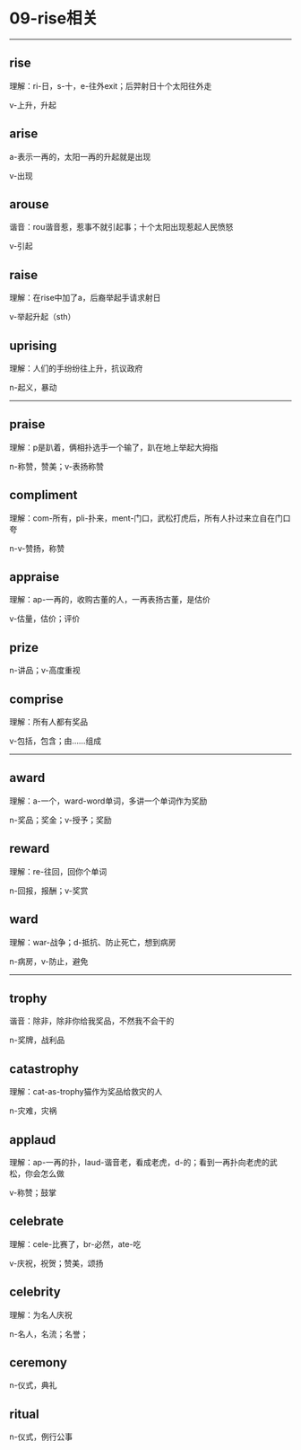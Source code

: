 # 09-rise相关

---

## rise

理解：ri-日，s-十，e-往外exit；后羿射日十个太阳往外走

v-上升，升起


## arise

a-表示一再的，太阳一再的升起就是出现

v-出现


## arouse

谐音：rou谐音惹，惹事不就引起事；十个太阳出现惹起人民愤怒

v-引起

## raise

理解：在rise中加了a，后裔举起手请求射日

v-举起升起（sth）


## uprising

理解：人们的手纷纷往上升，抗议政府

n-起义，暴动

---

## praise

理解：p是趴着，俩相扑选手一个输了，趴在地上举起大拇指

n-称赞，赞美；v-表扬称赞


## compliment

理解：com-所有，pli-扑来，ment-门口，武松打虎后，所有人扑过来立自在门口夸

n-v-赞扬，称赞


## appraise

理解：ap-一再的，收购古董的人，一再表扬古董，是估价

v-估量，估价；评价


## prize

n-讲品；v-高度重视


## comprise

理解：所有人都有奖品

v-包括，包含；由……组成



---

## award

理解：a-一个，ward-word单词，多讲一个单词作为奖励

n-奖品；奖金；v-授予；奖励


## reward

理解：re-往回，回你个单词

n-回报，报酬；v-奖赏


## ward

理解：war-战争；d-抵抗、防止死亡，想到病房

n-病房，v-防止，避免



---

## trophy

谐音：除非，除非你给我奖品，不然我不会干的

n-奖牌，战利品


## catastrophy

理解：cat-as-trophy猫作为奖品给救灾的人

n-灾难，灾祸


## applaud

理解：ap-一再的扑，laud-谐音老，看成老虎，d-的；看到一再扑向老虎的武松，你会怎么做

v-称赞；鼓掌


## celebrate

理解：cele-比赛了，br-必然，ate-吃

v-庆祝，祝贺；赞美，颂扬


## celebrity

理解：为名人庆祝

n-名人，名流；名誉；


## ceremony

n-仪式，典礼


## ritual

n-仪式，例行公事 